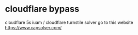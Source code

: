 # cloudflare bypass
 
   cloudflare 5s iuam / cloudflare turnstile solver  go to this website https://www.capsolver.com/

